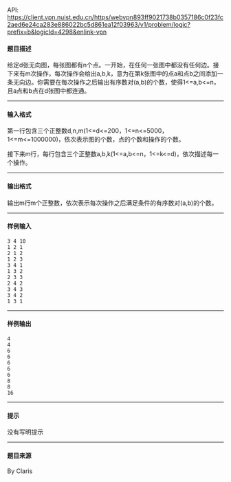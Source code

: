 API: https://client.vpn.nuist.edu.cn/https/webvpn893ff9021738b0357186c0f23fc2aed6e24ca283e886022bc5d861ea12f03963/v1/problem/logic?prefix=b&logicId=4298&enlink-vpn

#### 题目描述

给定d张无向图，每张图都有n个点。一开始，在任何一张图中都没有任何边。接下来有m次操作，每次操作会给出a,b,k，意为在第k张图中的点a和点b之间添加一条无向边。你需要在每次操作之后输出有序数对(a,b)的个数，使得1<=a,b<=n，且a点和b点在d张图中都连通。

---

#### 输入格式

第一行包含三个正整数d,n,m(1<=d<=200，1<=n<=5000，1<=m<=1000000)，依次表示图的个数，点的个数和操作的个数。

接下来m行，每行包含三个正整数a,b,k(1<=a,b<=n，1<=k<=d)，依次描述每一个操作。

---

#### 输出格式

输出m行m个正整数，依次表示每次操作之后满足条件的有序数对(a,b)的个数。

---

#### 样例输入
```
3 4 10
1 2 1
2 1 2
1 2 3
3 4 1
1 3 2
2 3 3
2 4 2
3 4 3
3 4 2
1 3 1
```

---

#### 样例输出
```
4
4
6
6
6
6
6
8
8
16

```

---

#### 提示

没有写明提示

---

#### 题目来源

By Claris